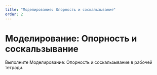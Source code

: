 ```yaml
---
title: "Моделирование: Опорность и соскальзывание"
order: 2
---
```


# Моделирование: Опорность и соскальзывание

Выполните Моделирование: Опорность и соскальзывание в рабочей тетради.